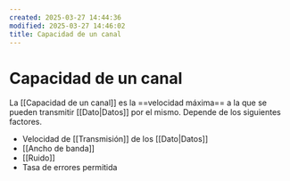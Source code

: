 ```yaml
---
created: 2025-03-27 14:44:36
modified: 2025-03-27 14:46:02
title: Capacidad de un canal
---
```


# Capacidad de un canal

La [[Capacidad de un canal]] es la ==velocidad máxima== a la que se pueden transmitir [[Dato|Datos]] por el mismo. Depende de los siguientes factores.

- Velocidad de [[Transmisión]] de los [[Dato|Datos]]
- [[Ancho de banda]]
- [[Ruido]]
- Tasa de errores permitida
